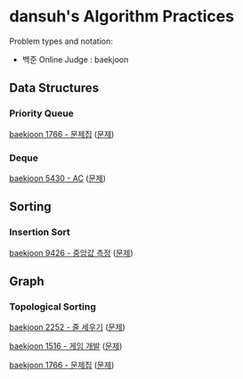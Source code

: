 # dansuh's Algorithm Practices

Problem types and notation:

- 백준 Online Judge : baekjoon

## Data Structures

### Priority Queue

[baekjoon 1766 - 문제집](src/PracticeBook.java) ([문제](https://www.acmicpc.net/problem/1766))

### Deque

[baekjoon 5430 - AC](src/AC.java) ([문제](https://www.acmicpc.net/problem/5430))

## Sorting

### Insertion Sort

[baekjoon 9426 - 중앙값 측정](src/MeasuringMedian.java) ([문제](https://www.acmicpc.net/problem/9426))

## Graph

### Topological Sorting

[baekjoon 2252 - 줄 세우기](src/LineUp.java) ([문제](https://www.acmicpc.net/problem/2252))

[baekjoon 1516 - 게임 개발](src/GameDevelopment.java) ([문제](https://www.acmicpc.net/problem/1516))

[baekjoon 1766 - 문제집](src/PracticeBook.java) ([문제](https://www.acmicpc.net/problem/1766))

